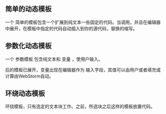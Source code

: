 ## 简单的动态模板

一个 简单的模板包含一个扩展到纯文本一些固定的代码。当调用，并且在编辑器中展开，在模板中指定的代码自动插入到你的源代码，替换的缩写。
## 参数化动态模板

一个 参数模板 包含纯文本和 变量 ，使用户输入。

后的模板已展开，变量出现在编辑器作为 输入字段，其值可以由用户或者填充或计算由WebStorm自动。
## 环绕动态模板

环绕模板，只有选定的文本块工作。之前，所选块之后这样的模板放置代码。
